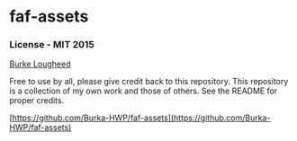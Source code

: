 # faf-assets

### License - MIT 2015

[Burke Lougheed](https://github.com/Burka-HWP)

Free to use by all, please give credit back to this repository. This repository is a collection of my own work and those of others. See the README for proper credits.

[https://github.com/Burka-HWP/faf-assets](https://github.com/Burka-HWP/faf-assets)